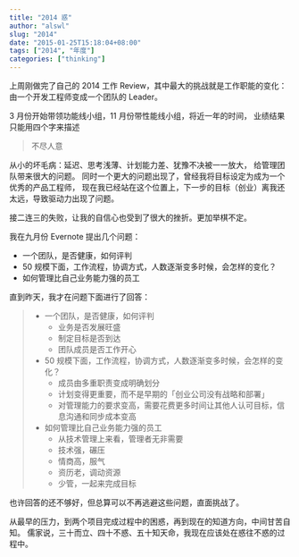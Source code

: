 ```yaml
---
title: "2014 惑"
author: "alswl"
slug: "2014"
date: "2015-01-25T15:18:04+08:00"
tags: ["2014", "年度"]
categories: ["thinking"]
---
```


上周刚做完了自己的 2014 工作 Review，其中最大的挑战就是工作职能的变化：
由一个开发工程师变成一个团队的 Leader。

3 月份开始带领功能线小组，11 月份带性能线小组，将近一年的时间，
业绩结果只能用四个字来描述

> 不尽人意

<!-- more -->

从小的坏毛病：延迟、思考浅薄、计划能力差、犹豫不决被一一放大，
给管理团队带来很大的问题。
同时一个更大的问题出现了，曾经我将目标设定为成为一个优秀的产品工程师，
现在我已经站在这个位置上，下一步的目标（创业）离我还太远，导致驱动力出现了问题。

接二连三的失败，让我的自信心也受到了很大的挫折。更加举棋不定。

我在九月份 Evernote 提出几个问题：

- 一个团队，是否健康，如何评判
- 50 规模下面，工作流程，协调方式，人数逐渐变多时候，会怎样的变化？
- 如何管理比自己业务能力强的员工

直到昨天，我才在问题下面进行了回答：

> - 一个团队，是否健康，如何评判
>   - 业务是否发展旺盛
>   - 制定目标是否到达
>   - 团队成员是否工作开心
> - 50 规模下面，工作流程，协调方式，人数逐渐变多时候，会怎样的变化？
>   - 成员由多重职责变成明确划分
>   - 计划变得更重要，而不是早期的「创业公司没有战略和部署」
>   - 对管理能力的要求变高，需要花费更多时间让其他人认可目标，信息沟通和同步成本变高
> - 如何管理比自己业务能力强的员工
>   - 从技术管理上来看，管理者无非需要
>   - 技术强，碾压
>   - 情商高，服气
>   - 资历老，调动资源
>   - 少管，一起来完成目标

也许回答的还不够好，但总算可以不再逃避这些问题，直面挑战了。

从最早的压力，到两个项目完成过程中的困惑，再到现在的知道方向，中间甘苦自知。
儒家说，三十而立、四十不惑、五十知天命，我现在应该处在惑往不惑的过程中。
